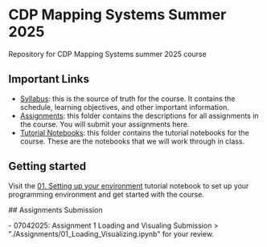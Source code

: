 # CDP Mapping Systems Summer 2025

Repository for CDP Mapping Systems summer 2025 course

## Important Links

* [Syllabus](Syllabus/syllabus.md): this is the source of truth for the course. It contains the schedule, learning objectives, and other important information.
* [Assignments](Assignments/Assignments.md): this folder contains the descriptions for all assignments in the course. You will submit your assignments here.
* [Tutorial Notebooks](Tutorials/Tutorials.md): this folder contains the tutorial notebooks for the course. These are the notebooks that we will work through in class.

## Getting started

Visit the [01. Setting up your environment](Assignments/00_Getting_Started.md) tutorial notebook to set up your programming environment and get started with the course.



\## Assignments Submission



\- 07042025: Assignment 1 Loading and Visualing Submission > "./Assignments/01\_Loading\_Visualizing.ipynb" for your review.

